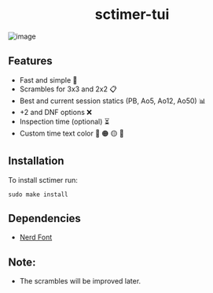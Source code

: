 <h1 align="center">sctimer-tui</h1>

![image](https://user-images.githubusercontent.com/85022759/210436880-16620b1f-d033-4988-94f6-4f6f27a36b9c.png)

## Features

- Fast and simple 🚀
- Scrambles for 3x3 and 2x2 📋
- Best and current session statics (PB, Ao5, Ao12, Ao50)  📊
- +2 and DNF options ❌
- Inspection time (optional)  ⏳
- Custom time text color 🔴 🟠 🟡 🔵

## Installation
To install sctimer run:
```
sudo make install
```
## Dependencies
- [Nerd Font](https://github.com/ryanoasis/nerd-fonts/tree/master/patched-fonts/Iosevka)

## Note:
- The scrambles will be improved later.
